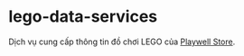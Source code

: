 # lego-data-services
Dịch vụ cung cấp thông tin đồ chơi LEGO của [Playwell Store](http://playwell.com.vn).
